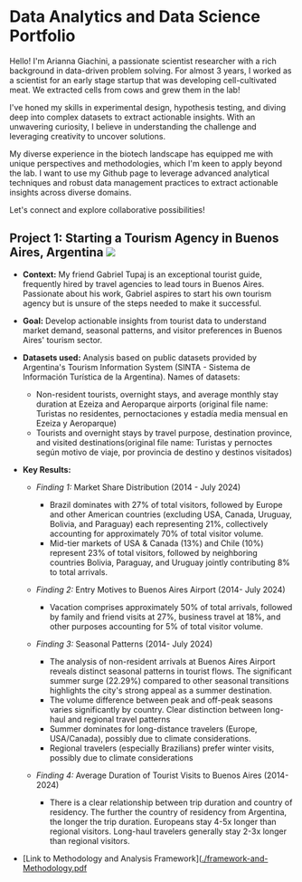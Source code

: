 # Data Analytics and Data Science Portfolio

Hello! I'm Arianna Giachini, a passionate scientist researcher with a rich background in data-driven problem solving. For almost 3 years, I worked as a scientist for an early stage startup that was developing cell-cultivated meat. We extracted cells from cows and grew them in the lab! 

I've honed my skills in experimental design, hypothesis testing, and diving deep into complex datasets to extract actionable insights. With an unwavering curiosity, I believe in understanding the challenge and leveraging creativity to uncover solutions.

My diverse experience in the biotech landscape has equipped me with unique perspectives and methodologies, which I'm keen to apply beyond the lab. I want to use my Github page to leverage advanced analytical techniques and robust data management practices to extract actionable insights across diverse domains.

Let's connect and explore collaborative possibilities!



## Project 1: Starting a Tourism Agency in Buenos Aires, Argentina ![](images/IMG_0022.jpeg)
* **Context:** My friend Gabriel Tupaj is an exceptional tourist guide, frequently hired by travel agencies to lead tours in Buenos Aires. Passionate about his work, Gabriel aspires to start his own tourism agency but is unsure of the steps needed to make it successful.
  
* **Goal:** Develop actionable insights from tourist data to understand market demand, seasonal patterns, and visitor preferences in Buenos Aires' tourism sector.
  
* **Datasets used:** Analysis based on public datasets provided by Argentina's Tourism Information System (SINTA - Sistema de Información Turística de la Argentina). Names of datasets:
  - Non-resident tourists, overnight stays, and average monthly stay duration at Ezeiza and Aeroparque airports (original file name: Turistas no residentes, pernoctaciones y estadía media mensual en Ezeiza y Aeroparque)
  - Tourists and overnight stays by travel purpose, destination province, and visited destinations(original file name: Turistas y pernoctes según motivo de viaje, por provincia de destino y destinos visitados)
    
* **Key Results:**
    - *Finding 1:* Market Share Distribution (2014 - July 2024)
      - Brazil dominates with 27% of total visitors, followed by Europe and other American countries (excluding USA, Canada, Uruguay, Bolivia, and Paraguay) each representing 21%, collectively accounting for approximately 70% of total visitor volume.
      - Mid-tier markets of USA & Canada (13%) and Chile (10%) represent 23% of total visitors, followed by neighboring countries Bolivia, Paraguay, and Uruguay jointly contributing 8% to total arrivals.
     
    -  *Finding 2:* Entry Motives to Buenos Aires Airport (2014- July 2024)
       - Vacation comprises approximately 50% of total arrivals, followed by family and friend visits at 27%, business travel at 18%, and other purposes accounting for 5% of total visitor volume.
        
    - *Finding 3:* Seasonal Patterns (2014- July 2024)
      - The analysis of non-resident arrivals at Buenos Aires Airport reveals distinct seasonal patterns in tourist flows. The significant summer surge (22.29%) compared to other seasonal transitions highlights the city's strong appeal as a summer destination.
      - The volume difference between peak and off-peak seasons varies significantly by country. Clear distinction between long-haul and regional travel patterns
      - Summer dominates for long-distance travelers (Europe, USA/Canada), possibly due to climate considerations. 
      - Regional travelers (especially Brazilians) prefer winter visits, possibly due to climate considerations
  
    - *Finding 4:* Average Duration of Tourist Visits to Buenos Aires (2014-2024)
      - There is a clear relationship between trip duration and country of residency. The further the country of residency from Argentina, the longer the trip duration. Europeans stay 4-5x longer than regional visitors. Long-haul travelers generally stay 2-3x longer than regional visitors. 

     
  
* [Link to Methodology and Analysis Framework]([./framework-and-Methodology.pdf](https://github.com/arigiachi/Arianna_giachini_data_analytics_portfolio/blob/main/framework_methodology%20.pdf)





